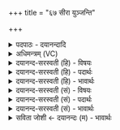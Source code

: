 +++
title = "६७ सीरा युञ्जन्ति"

+++
<details><summary>पदपाठः - दयानन्दादि</summary>

सीरा॑। यु॒ञ्ज॒न्ति॒। क॒वयः॑। यु॒गा। वि। त॒न्व॒ते॒। पृथ॑क्। धीराः॑। दे॒वेषु॑। सु॒म्न॒येति॑ सुम्न॒ऽया। ६७।
</details>

<details><summary>अधिमन्त्रम् (VC)</summary>

- कृषीवलाः कवयो वा देवताः
- विश्वावसुर्ऋषिः
- गायत्री
- षड्जः
</details>

<details><summary>दयानन्द-सरस्वती (हि) - विषयः</summary>

अब खेती और योग करने की विद्या अगले मन्त्र में कही है ॥
</details>

<details><summary>दयानन्द-सरस्वती (हि) - पदार्थः</summary>

पदार्थान्वयभाषाः -  हे मनुष्यो ! जैसे (धीराः) ध्यानशील (कवयः) बुद्धिमान् लोग (सीरा) हलों और (युगा) जुआ आदि को (युञ्जन्ति) युक्त करते और (सुम्नया) सुख के साथ (देवेषु) विद्वानों में (पृथक्) अलग (वितन्वते) विस्तारयुक्त करते, वैसे सब लोग इस खेती कर्म का सेवन करें ॥६७ ॥
</details>

<details><summary>दयानन्द-सरस्वती (हि) - भावार्थः</summary>

भावार्थभाषाः -  इस मन्त्र में वाचकलुप्तोपमालङ्कार है। मनुष्यों को चाहिये कि विद्वानों की शिक्षा से कृषिकर्म की उन्नति करें। जैसे योगी नाडि़यो में परमेश्वर को समाधियोग से प्राप्त होते हैं, वैसे ही कृषिकर्म द्वारा सुखों को प्राप्त होवें ॥६७ ॥
</details>

<details><summary>दयानन्द-सरस्वती (सं) - विषयः</summary>

अथ कृषियोगविद्या आह ॥
</details>

<details><summary>दयानन्द-सरस्वती (सं) - पदार्थः</summary>

पदार्थान्वयभाषाः -  हे मनुष्याः ! यथा धीराः कवयः सीरा युगा च युञ्जन्ति, सुम्नया देवेषु पृथग् वितन्वते, तथा सर्वैरेतदनुष्ठेयम् ॥६७ ॥
</details>

<details><summary>दयानन्द-सरस्वती (सं) - भावार्थः</summary>

भावार्थभाषाः -  अत्र वाचकलुप्तोपमालङ्कारः। मनुष्यैरिह विद्वच्छिक्षया कृषिकर्मोन्नेयम्, यथा योगिनो नाडीषु परमेश्वरं समाधियोगेनोपकुर्वन्ति, तथैव कृषिकर्मद्वारा सुखोपयोगः कर्त्तव्यः ॥६७ ॥
</details>

<details><summary>सविता जोशी ← दयानन्दः (म) - भावार्थः</summary>

भावार्थभाषाः -  या मंत्रात वाचकलुप्तोपमालंकर आहे. माणसांनी विद्वानांकडून शिक्षित होऊन कृषीची उन्नती करावी. जसे योगी समाधीयोगाच्या साह्याने परमेश्वराला प्राप्त करतात, तसेच कृषिकर्माद्वारे सुख प्राप्त करावे.
</details>